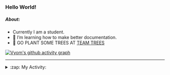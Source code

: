 ### Hello World!

##### About:
- Currently I am a student.
- 🌱 I’m learning how to make better documentation.
- 🌱 GO PLANT SOME TREES AT [TEAM TREES](https://teamtrees.org/)

[![Vyom's github activity graph](https://activity-graph.herokuapp.com/graph?username=Vyvy-vi)](https://github.com/ashutosh00710/github-readme-activity-graph)

---
<details>
  <summary>:zap: My Activity:</summary>
  
<!--START_SECTION:waka-->
![Code Time](http://img.shields.io/badge/Code%20Time-984%20hrs%2032%20mins-blue)

**I'm a Night 🦉** 

```text
🌞 Morning    96 commits     ███░░░░░░░░░░░░░░░░░░░░░░   13.48% 
🌆 Daytime    174 commits    ██████░░░░░░░░░░░░░░░░░░░   24.44% 
🌃 Evening    234 commits    ████████░░░░░░░░░░░░░░░░░   32.87% 
🌙 Night      208 commits    ███████░░░░░░░░░░░░░░░░░░   29.21%

```
📅 **I'm Most Productive on Tuesday** 

```text
Monday       102 commits    ███░░░░░░░░░░░░░░░░░░░░░░   14.33% 
Tuesday      115 commits    ████░░░░░░░░░░░░░░░░░░░░░   16.15% 
Wednesday    88 commits     ███░░░░░░░░░░░░░░░░░░░░░░   12.36% 
Thursday     105 commits    ███░░░░░░░░░░░░░░░░░░░░░░   14.75% 
Friday       109 commits    ███░░░░░░░░░░░░░░░░░░░░░░   15.31% 
Saturday     78 commits     ██░░░░░░░░░░░░░░░░░░░░░░░   10.96% 
Sunday       115 commits    ████░░░░░░░░░░░░░░░░░░░░░   16.15%

```


📊 **This Week I Spent My Time On** 

```text
🔥 Editors: 
VS Code                  4 hrs 29 mins       █████████████████████████   100.0%

🐱‍💻 Projects: 
advent-of-code-2022      2 hrs 18 mins       ████████████░░░░░░░░░░░░░   51.32% 
python-generators        44 mins             ████░░░░░░░░░░░░░░░░░░░░░   16.59% 
discord-bot              42 mins             ████░░░░░░░░░░░░░░░░░░░░░   15.78% 
CSF                      38 mins             ███░░░░░░░░░░░░░░░░░░░░░░   14.45% 
file-utils               5 mins              ░░░░░░░░░░░░░░░░░░░░░░░░░   1.86%

```


 Last Updated on 06/12/2022 18:04:15 UTC
<!--END_SECTION:waka-->
</details>
